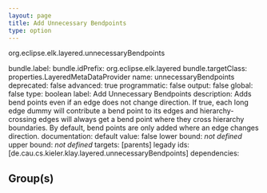 ```yaml
---
layout: page
title: Add Unnecessary Bendpoints
type: option
---
```

org.eclipse.elk.layered.unnecessaryBendpoints

bundle.label: 
bundle.idPrefix: org.eclipse.elk.layered
bundle.targetClass: properties.LayeredMetaDataProvider
name: unnecessaryBendpoints
deprecated: false
advanced: true
programmatic: false
output: false
global: false
type: boolean
label: Add Unnecessary Bendpoints
description: Adds bend points even if an edge does not change direction. If true, each long edge dummy
		will contribute a bend point to its edges and hierarchy-crossing edges will always get a
		bend point where they cross hierarchy boundaries. By default, bend points are only added
		where an edge changes direction.
documentation: 
default value:  false
lower bound: *not defined*
upper bound: *not defined*
targets: [parents]
legady ids: [de.cau.cs.kieler.klay.layered.unnecessaryBendpoints]
dependencies:

## Group(s)


